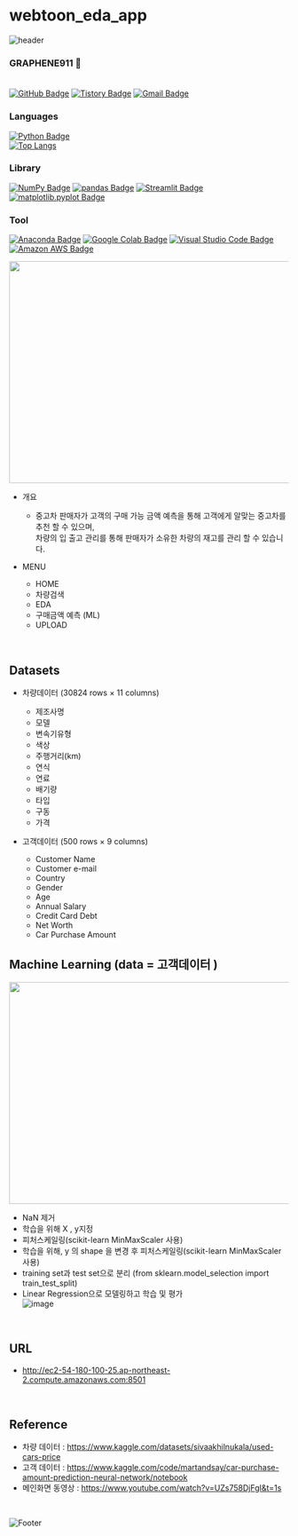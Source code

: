 # webtoon_eda_app
![header](https://capsule-render.vercel.app/api?type=Waving&color=0:fc00ff,100:00dbde&height=220&section=header&text=The%20Purchase%20of%20a%20Used%20Car%20APP&fontSize=50&&fontColor=ffff&animation=fadeIn)
<br/>
### GRAPHENE911 :gem: <br/><br/>
[![GitHub Badge](https://img.shields.io/badge/GitHub-181717?style=flat&logo=GitHub&logoColor=white)](https://github.com/graphene911/)
[![Tistory Badge](https://img.shields.io/badge/TSTORY-555263?style=flat&logoColor=white)](https://story-jy.tistory.com/)
[![Gmail Badge](https://img.shields.io/badge/Gmail-D14836?style=flat&logo=Gmail&logoColor=white)](mailto:graphene9110@gmail.com)
<br/>

### Languages
[![Python Badge](https://img.shields.io/badge/Python-3776AB?style=flat&logo=Python&logoColor=white)](https://www.python.org/downloads/)
<br/>
[![Top Langs](https://github-readme-stats.vercel.app/api/top-langs/?username=graphene911&layout=compact&theme=tokyonight&langs_count=8)](https://github.com/anuraghazra/github-readme-stats)
<br/>
### Library
[![NumPy Badge](https://img.shields.io/badge/NumPy-013243?style=flat&logo=NumPy&logoColor=white)](https://numpy.org/install/)
[![pandas Badge](https://img.shields.io/badge/pandas-150458?style=flat&logo=pandas&logoColor=white)](https://pandas.pydata.org/)
[![Streamlit Badge](https://img.shields.io/badge/Streamlit-FF4B4B?style=flat&logo=Streamlit&logoColor=white)](https://streamlit.io/)
[![matplotlib.pyplot Badge](https://img.shields.io/badge/matplotlib.pyplot-F7931E?style=flat&logo=matplotlib.pyplot&logoColor=white)](https://matplotlib.org/stable/users/installing/index.html)

### Tool
[![Anaconda Badge](https://img.shields.io/badge/Anaconda-44A833?style=flat&logo=Anaconda&logoColor=white)](https://www.anaconda.com/products/distribution)
[![Google Colab Badge](https://img.shields.io/badge/Google%20Colab-F9AB00?style=flat&logo=Google%20Colab&logoColor=white)](https://colab.research.google.com/?hl=ko)
[![Visual Studio Code Badge](https://img.shields.io/badge/Visual%20Studio%20Code-007ACC?style=flat&logo=Visual%20Studio%20Code&logoColor=white)](https://code.visualstudio.com/download)
[![Amazon AWS Badge](https://img.shields.io/badge/Amazon%20AWS-232F3E?style=flat&logo=Amazon%20AWS&logoColor=white)](https://aws.amazon.com/ko/console/)

<img src=https://user-images.githubusercontent.com/105832364/172322883-7d1d1120-8cac-409d-9d49-873df0cdc166.jpg width="855" height="400"/><br/>
  - 개요
    - 중고차 판매자가 고객의 구매 가능 금액 예측을 통해 고객에게 알맞는 중고차를 추천 할 수 있으며,<br/>
     차량의 입 출고 관리를 통해 판매자가 소유한 차량의 재고를 관리 할 수 있습니다.
  
  - MENU
    - HOME
    - 차량검색
    - EDA
    - 구매금액 예측 (ML)
    - UPLOAD

<br/>

## Datasets
  - 차량데이터 (30824 rows × 11 columns)
    - 제조사명
    - 모델
    - 변속기유형
    - 색상
    - 주행거리(km)
    - 연식
    - 연료
    - 배기량
    - 타입
    - 구동
    - 가격<br/>

  - 고객데이터 (500 rows × 9 columns)
    - Customer Name
    - Customer e-mail
    - Country
    - Gender
    - Age
    - Annual Salary
    - Credit Card Debt
    - Net Worth
    - Car Purchase Amount

## Machine Learning (data = 고객데이터 )
<img src=https://user-images.githubusercontent.com/105832364/172328303-3b43121c-b70e-4c4a-a195-2cee778565f3.jpg width="855" height="400"/><br/>
  - NaN 제거
  - 학습을 위해 X , y지정
  - 피처스케일링(scikit-learn MinMaxScaler 사용)
  - 학습을 위해, y 의 shape 을 변경 후 피처스케일링(scikit-learn MinMaxScaler 사용)
  - training set과 test set으로 분리 (from sklearn.model_selection import train_test_split)
  - Linear Regression으로 모델링하고 학습 및 평가<br/>
![image](https://user-images.githubusercontent.com/105832364/174471370-e90531ba-f2e5-4d40-bfc7-bb44369fd487.png)
<br/>

## URL
  - http://ec2-54-180-100-25.ap-northeast-2.compute.amazonaws.com:8501


<br/>

## Reference
  - 차량 데이터 : https://www.kaggle.com/datasets/sivaakhilnukala/used-cars-price
  - 고객 데이터 : https://www.kaggle.com/code/martandsay/car-purchase-amount-prediction-neural-network/notebook
  - 메인화면 동영상 : https://www.youtube.com/watch?v=UZs758DjFgI&t=1s
<br/>

![Footer](https://capsule-render.vercel.app/api?type=waving&color=0:00dbde,100:fc00ff&height=100&section=footer)
